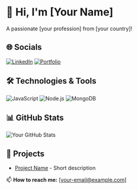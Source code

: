 # 👋 Hi, I'm [Your Name]
A passionate [your profession] from [your country]!

## 🌐 Socials
[![LinkedIn](https://img.shields.io/badge/LinkedIn-0077B5?style=for-the-badge&logo=linkedin&logoColor=white)](your-linkedin-url)
[![Portfolio](https://img.shields.io/badge/Website-000000?style=for-the-badge&logo=About.me&logoColor=white)](your-website-url)

## 🛠️ Technologies & Tools
![JavaScript](https://img.shields.io/badge/JavaScript-F7DF1E?style=for-the-badge&logo=javascript&logoColor=black)
![Node.js](https://img.shields.io/badge/Node.js-339933?style=for-the-badge&logo=nodedotjs&logoColor=white)
![MongoDB](https://img.shields.io/badge/MongoDB-4EA94B?style=for-the-badge&logo=mongodb&logoColor=white)

## 📊 GitHub Stats
![Your GitHub Stats](https://github-readme-stats.vercel.app/api?username=your-username&show_icons=true&theme=dark)

## 🚀 Projects
- [Project Name](your-repo-url) - Short description

📫 **How to reach me:** [your-email@example.com]
